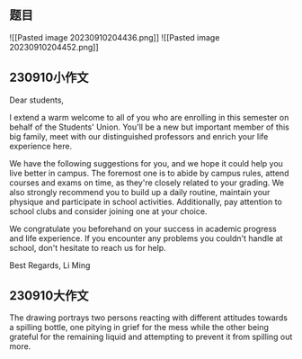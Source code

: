 
## 题目

![[Pasted image 20230910204436.png]]
![[Pasted image 20230910204452.png]]

## 230910小作文

Dear students,

I extend a warm welcome to all of you who are enrolling in this semester on behalf of the Students' Union. You'll be a new but important member of this big family, meet with our distinguished professors and enrich your life experience here.

We have the following suggestions for you, and we hope it could help you live better in campus. The foremost one is to abide by campus rules, attend courses and exams on time, as they're closely related to your grading. We also strongly recommend you to build up a daily routine, maintain your physique and participate in school activities. Additionally, pay attention to school clubs and consider joining one at your choice.

We congratulate you beforehand on your success in academic progress and life experience. If you encounter any problems you couldn't handle at school, don't hesitate to reach us for help.

Best Regards,
Li Ming

## 230910大作文

The drawing portrays two persons reacting with different attitudes towards a spilling bottle, one pitying in grief for the mess while the other being grateful for the remaining liquid and attempting to prevent it from spilling out more. 